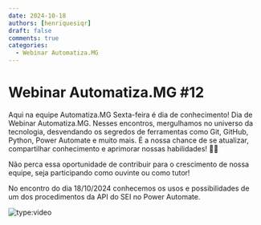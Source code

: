 ```yaml
---
date: 2024-10-18
authors: [henriquesiqr]
draft: false
comments: true
categories:
  - Webinar Automatiza.MG
---
```


# Webinar Automatiza.MG #12

Aqui na equipe Automatiza.MG Sexta-feira é dia de conhecimento!
Dia de Webinar Automatiza.MG.
Nesses encontros, mergulhamos no universo da tecnologia, desvendando os segredos de ferramentas como Git, GitHub, Python, Power Automate e muito mais.
É a nossa chance de se atualizar, compartilhar conhecimento e aprimorar nossas habilidades! :rocket::rocket:

<!-- more -->

Não perca essa oportunidade de contribuir para o crescimento de nossa equipe, seja participando como ouvinte ou como tutor!

No encontro do dia 18/10/2024 conhecemos os usos e possibilidades de um dos procedimentos da API do SEI no Power Automate.

![type:video](https://www.youtube.com/embed/z9dL3rHwJLo)
